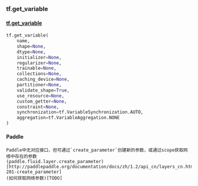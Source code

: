 ### tf.get_variable

#### [tf.get_variable](https://www.tensorflow.org/api_docs/python/tf/get_variable)

```python
tf.get_variable(
    name,
    shape=None,
    dtype=None,
    initializer=None,
    regularizer=None,
    trainable=None,
    collections=None,
    caching_device=None,
    partitioner=None,
    validate_shape=True,
    use_resource=None,
    custom_getter=None,
    constraint=None,
    synchronization=tf.VariableSynchronization.AUTO,
    aggregation=tf.VariableAggregation.NONE
)
```

#### Paddle
```
Paddle中无对应接口，但可通过`create_parameter`创建新的参数，或通过scope获取网络中存在的参数  
(paddle.fluid.layer.create_parameter)[http://paddlepaddle.org/documentation/docs/zh/1.2/api_cn/layers_cn.html#permalink-201-create_parameter]
(如何获取网络参数)[TODO]
```
